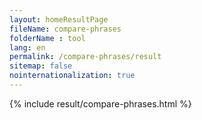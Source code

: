 ```yaml
---
layout: homeResultPage
fileName: compare-phrases
folderName : tool
lang: en
permalink: /compare-phrases/result
sitemap: false
nointernationalization: true
---
```

{% include result/compare-phrases.html %}

<script src="/js/difference.js"></script>
<script src="/js/result/compare-phrases.js" data-foldername="{{page.folderName}}" data-lang="{{page.lang}}"></script>